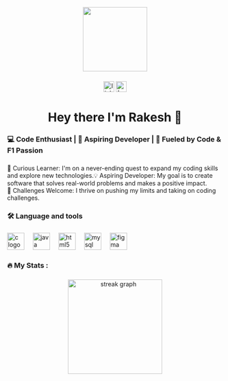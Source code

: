 ﻿<div align="center">
  <img height="150" src="https://user-images.githubusercontent.com/75851313/151668395-5591532b-28da-46a6-9476-7c9694bcb60e.gif"  />
</div>

###

<div align="center">
  <img src="https://img.shields.io/static/v1?message=LinkedIn&logo=linkedin&label=&color=0077B5&logoColor=white&labelColor=&style=for-the-badge" height="25" alt="linkedin logo"  />
  <img src="https://img.shields.io/static/v1?message=HackerRank&logo=hackerrank&label=&color=2EC866&logoColor=white&labelColor=&style=for-the-badge" height="25" alt="hackerrank logo"  />
</div>

###

<h1 align="center">Hey there I'm Rakesh 👋</h1>

###

<h3 align="left">💻 Code Enthusiast | 🚀 Aspiring Developer | 🏁 Fueled by Code & F1 Passion</h3>

###

<p align="left">🧠 Curious Learner: I'm on a never-ending quest to expand my coding skills and explore new technologies.💡 Aspiring Developer: My goal is to create software that solves real-world problems and makes a positive impact. <br>🎯 Challenges Welcome: I thrive on pushing my limits and taking on coding challenges.</p></p>

###

<h3 align="left">🛠 Language and tools</h3>

###

<div align="left">
  <img src="https://cdn.jsdelivr.net/gh/devicons/devicon/icons/c/c-original.svg" height="40" alt="c logo"  />
  <img width="12" />
  <img src="https://cdn.jsdelivr.net/gh/devicons/devicon/icons/java/java-original.svg" height="40" alt="java logo"  />
  <img width="12" />
  <img src="https://cdn.jsdelivr.net/gh/devicons/devicon/icons/html5/html5-original.svg" height="40" alt="html5 logo"  />
  <img width="12" />
  <img src="https://cdn.jsdelivr.net/gh/devicons/devicon/icons/mysql/mysql-original.svg" height="40" alt="mysql logo"  />
  <img width="12" />
  <img src="https://cdn.jsdelivr.net/gh/devicons/devicon/icons/figma/figma-original.svg" height="40" alt="figma logo"  />
</div>

###

<h3 align="left">🔥   My Stats :</h3>

###

<div align="center">
  <img src="https://streak-stats.demolab.com?user=Rakesh032004&locale=en&mode=daily&theme=dark&hide_border=false&border_radius=5&order=3" height="220" alt="streak graph"  />
</div>

###
